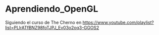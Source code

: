 # Aprendiendo_OpenGL

Siguiendo el curso de The Cherno en https://www.youtube.com/playlist?list=PLlrATfBNZ98foTJPJ_Ev03o2oq3-GGOS2
